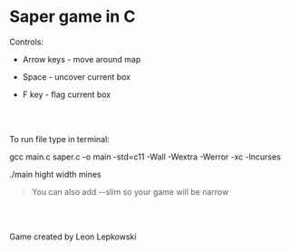 # Saper game in C


Controls:

* Arrow keys - move around map

* Space - uncover current box

* F key - flag current box

<br />
<br />

To run file type in terminal:

gcc main.c saper.c -o main -std=c11 -Wall -Wextra -Werror -xc -lncurses

./main hight width mines

>You can also add --slim so your game will be narrow

<br />
<br />

Game created by Leon Lepkowski
